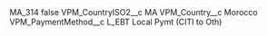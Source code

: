 <?xml version="1.0" encoding="UTF-8"?>
<CustomMetadata xmlns="http://soap.sforce.com/2006/04/metadata" xmlns:xsi="http://www.w3.org/2001/XMLSchema-instance" xmlns:xsd="http://www.w3.org/2001/XMLSchema">
    <label>MA_314</label>
    <protected>false</protected>
    <values>
        <field>VPM_CountryISO2__c</field>
        <value xsi:type="xsd:string">MA</value>
    </values>
    <values>
        <field>VPM_Country__c</field>
        <value xsi:type="xsd:string">Morocco</value>
    </values>
    <values>
        <field>VPM_PaymentMethod__c</field>
        <value xsi:type="xsd:string">L_EBT Local Pymt (CITI to Oth)</value>
    </values>
</CustomMetadata>
